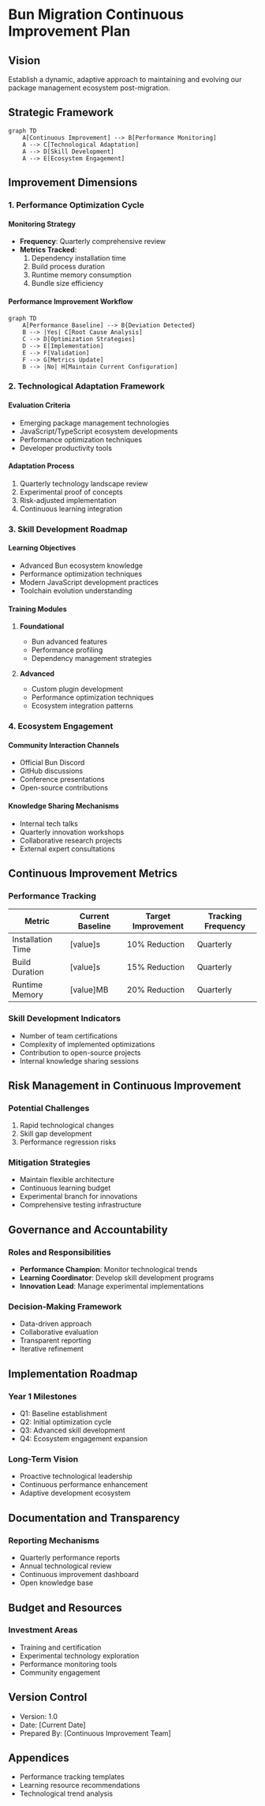 # Bun Migration Continuous Improvement Plan

## Vision
Establish a dynamic, adaptive approach to maintaining and evolving our package management ecosystem post-migration.

## Strategic Framework

```mermaid
graph TD
    A[Continuous Improvement] --> B[Performance Monitoring]
    A --> C[Technological Adaptation]
    A --> D[Skill Development]
    A --> E[Ecosystem Engagement]
```

## Improvement Dimensions

### 1. Performance Optimization Cycle

#### Monitoring Strategy
- **Frequency**: Quarterly comprehensive review
- **Metrics Tracked**:
  1. Dependency installation time
  2. Build process duration
  3. Runtime memory consumption
  4. Bundle size efficiency

#### Performance Improvement Workflow
```mermaid
graph TD
    A[Performance Baseline] --> B{Deviation Detected}
    B --> |Yes| C[Root Cause Analysis]
    C --> D[Optimization Strategies]
    D --> E[Implementation]
    E --> F[Validation]
    F --> G[Metrics Update]
    B --> |No| H[Maintain Current Configuration]
```

### 2. Technological Adaptation Framework

#### Evaluation Criteria
- Emerging package management technologies
- JavaScript/TypeScript ecosystem developments
- Performance optimization techniques
- Developer productivity tools

#### Adaptation Process
1. Quarterly technology landscape review
2. Experimental proof of concepts
3. Risk-adjusted implementation
4. Continuous learning integration

### 3. Skill Development Roadmap

#### Learning Objectives
- Advanced Bun ecosystem knowledge
- Performance optimization techniques
- Modern JavaScript development practices
- Toolchain evolution understanding

#### Training Modules
1. **Foundational**
   - Bun advanced features
   - Performance profiling
   - Dependency management strategies

2. **Advanced**
   - Custom plugin development
   - Performance optimization techniques
   - Ecosystem integration patterns

### 4. Ecosystem Engagement

#### Community Interaction Channels
- Official Bun Discord
- GitHub discussions
- Conference presentations
- Open-source contributions

#### Knowledge Sharing Mechanisms
- Internal tech talks
- Quarterly innovation workshops
- Collaborative research projects
- External expert consultations

## Continuous Improvement Metrics

### Performance Tracking
| Metric | Current Baseline | Target Improvement | Tracking Frequency |
|--------|------------------|--------------------|--------------------|
| Installation Time | [value]s | 10% Reduction | Quarterly |
| Build Duration | [value]s | 15% Reduction | Quarterly |
| Runtime Memory | [value]MB | 20% Reduction | Quarterly |

### Skill Development Indicators
- Number of team certifications
- Complexity of implemented optimizations
- Contribution to open-source projects
- Internal knowledge sharing sessions

## Risk Management in Continuous Improvement

### Potential Challenges
1. Rapid technological changes
2. Skill gap development
3. Performance regression risks

### Mitigation Strategies
- Maintain flexible architecture
- Continuous learning budget
- Experimental branch for innovations
- Comprehensive testing infrastructure

## Governance and Accountability

### Roles and Responsibilities
- **Performance Champion**: Monitor technological trends
- **Learning Coordinator**: Develop skill development programs
- **Innovation Lead**: Manage experimental implementations

### Decision-Making Framework
- Data-driven approach
- Collaborative evaluation
- Transparent reporting
- Iterative refinement

## Implementation Roadmap

### Year 1 Milestones
- Q1: Baseline establishment
- Q2: Initial optimization cycle
- Q3: Advanced skill development
- Q4: Ecosystem engagement expansion

### Long-Term Vision
- Proactive technological leadership
- Continuous performance enhancement
- Adaptive development ecosystem

## Documentation and Transparency

### Reporting Mechanisms
- Quarterly performance reports
- Annual technological review
- Continuous improvement dashboard
- Open knowledge base

## Budget and Resources

### Investment Areas
- Training and certification
- Experimental technology exploration
- Performance monitoring tools
- Community engagement

## Version Control
- Version: 1.0
- Date: [Current Date]
- Prepared By: [Continuous Improvement Team]

## Appendices
- Performance tracking templates
- Learning resource recommendations
- Technological trend analysis
